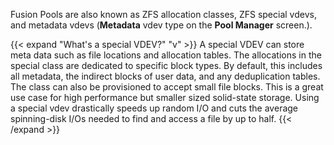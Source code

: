 ---
---

Fusion Pools are also known as ZFS allocation classes, ZFS special vdevs, and metadata vdevs (**Metadata** vdev type on the **Pool Manager** screen.).

{{< expand "What's a special VDEV?" "v" >}}
A special VDEV can store meta data such as file locations and allocation tables.
The allocations in the special class are dedicated to specific block types.
By default, this includes all metadata, the indirect blocks of user data, and any deduplication tables.
The class can also be provisioned to accept small file blocks.
This is a great use case for high performance but smaller sized solid-state storage.
Using a special vdev drastically speeds up random I/O and cuts the average spinning-disk I/Os needed to find and access a file by up to half.
{{< /expand >}}
